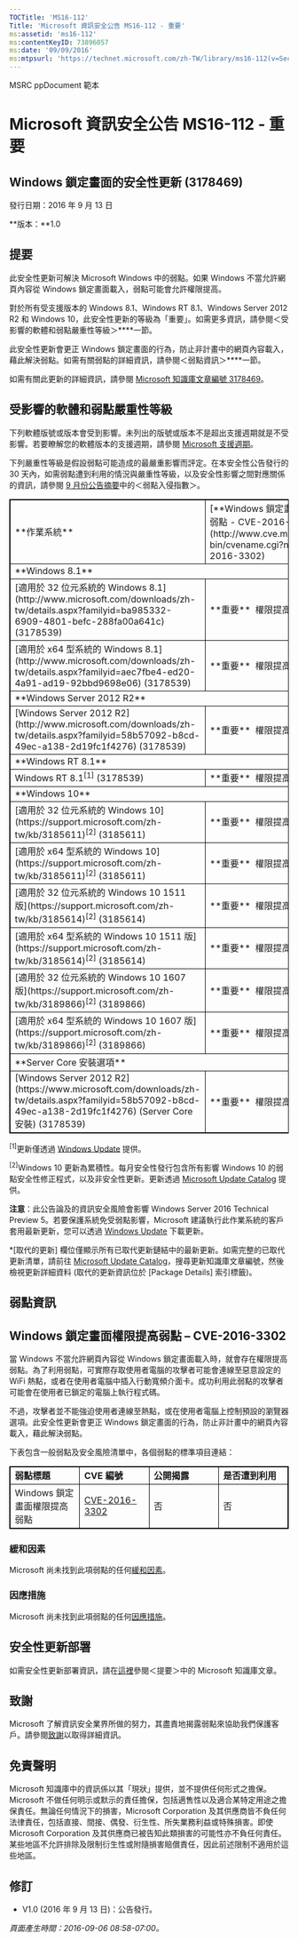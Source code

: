 ```yaml
---
TOCTitle: 'MS16-112'
Title: 'Microsoft 資訊安全公告 MS16-112 - 重要'
ms:assetid: 'ms16-112'
ms:contentKeyID: 73896057
ms:date: '09/09/2016'
ms:mtpsurl: 'https://technet.microsoft.com/zh-TW/library/ms16-112(v=Security.10)'
---
```


MSRC ppDocument 範本

Microsoft 資訊安全公告 MS16-112 - 重要
======================================

Windows 鎖定畫面的安全性更新 (3178469)
--------------------------------------

發行日期：2016 年 9 月 13 日

**版本：**1.0

提要
----

<span id="sectionToggle0"></span>
此安全性更新可解決 Microsoft Windows 中的弱點。如果 Windows 不當允許網頁內容從 Windows 鎖定畫面載入，弱點可能會允許權限提高。

對於所有受支援版本的 Windows 8.1、Windows RT 8.1、Windows Server 2012 R2 和 Windows 10，此安全性更新的等級為「重要」。如需更多資訊，請參閱＜受影響的軟體和弱點嚴重性等級＞****一節。

此安全性更新會更正 Windows 鎖定畫面的行為，防止非計畫中的網頁內容載入，藉此解決弱點。如需有關弱點的詳細資訊，請參閱＜弱點資訊＞****一節。

<span id="KBArticle"></span>
如需有關此更新的詳細資訊，請參閱 [Microsoft 知識庫文章編號 3178469](https://support.microsoft.com/zh-tw/kb/3178469)。

受影響的軟體和弱點嚴重性等級
----------------------------

<span id="sectionToggle1"></span>
下列軟體版號或版本會受到影響。未列出的版號或版本不是超出支援週期就是不受影響。若要瞭解您的軟體版本的支援週期，請參閱 [Microsoft 支援週期](http://go.microsoft.com/fwlink/?linkid=21742)。

下列嚴重性等級是假設弱點可能造成的最嚴重影響而評定。在本安全性公告發行的 30 天內，如需弱點遭到利用的情況與嚴重性等級，以及安全性影響之間對應關係的資訊，請參閱 [9 月份公告摘要](https://technet.microsoft.com/zh-tw/library/security/ms16-sep)中的＜弱點入侵指數＞。

 
<table style="border:1px solid black;">
<tr>
<td style="border:1px solid black;">
**作業系統**

</td>
<td style="border:1px solid black;">
[**Windows 鎖定畫面權限提高弱點 - CVE-2016-3302**](http://www.cve.mitre.org/cgi-bin/cvename.cgi?name=cve-2016-3302)

</td>
<td style="border:1px solid black;">
**取代的更新**\*

</td>
</tr>
<tr>
<td style="border:1px solid black;" colspan="3">
**Windows 8.1**

</td>
</tr>
<tr>
<td style="border:1px solid black;">
[適用於 32 位元系統的 Windows 8.1](http://www.microsoft.com/downloads/zh-tw/details.aspx?familyid=ba985332-6909-4801-befc-288fa00a641c)  
(3178539)

</td>
<td style="border:1px solid black;">
**重要**   
權限提高

</td>
<td style="border:1px solid black;">
無

</td>
</tr>
<tr>
<td style="border:1px solid black;">
[適用於 x64 型系統的 Windows 8.1](http://www.microsoft.com/downloads/zh-tw/details.aspx?familyid=aec7fbe4-ed20-4a91-ad19-92bbd9698e06)  
(3178539)

</td>
<td style="border:1px solid black;">
**重要**   
權限提高

</td>
<td style="border:1px solid black;">
無

</td>
</tr>
<tr>
<td style="border:1px solid black;" colspan="3">
**Windows Server 2012 R2**

</td>
</tr>
<tr>
<td style="border:1px solid black;">
[Windows Server 2012 R2](http://www.microsoft.com/downloads/zh-tw/details.aspx?familyid=58b57092-b8cd-49ec-a138-2d19fc1f4276)  
(3178539)

</td>
<td style="border:1px solid black;">
**重要**   
權限提高

</td>
<td style="border:1px solid black;">
無

</td>
</tr>
<tr>
<td style="border:1px solid black;" colspan="3">
**Windows RT 8.1**

</td>
</tr>
<tr>
<td style="border:1px solid black;">
Windows RT 8.1<sup>[1]</sup>
(3178539)

</td>
<td style="border:1px solid black;">
**重要**   
權限提高

</td>
<td style="border:1px solid black;">
無

</td>
</tr>
<tr>
<td style="border:1px solid black;" colspan="3">
**Windows 10**

</td>
</tr>
<tr>
<td style="border:1px solid black;">
[適用於 32 位元系統的 Windows 10](https://support.microsoft.com/zh-tw/kb/3185611)<sup>[2]</sup>
(3185611)

</td>
<td style="border:1px solid black;">
**重要**   
權限提高

</td>
<td style="border:1px solid black;">
[3176492](https://support.microsoft.com/zh-tw/kb/3176492)

</td>
</tr>
<tr>
<td style="border:1px solid black;">
[適用於 x64 型系統的 Windows 10](https://support.microsoft.com/zh-tw/kb/3185611)<sup>[2]</sup>
(3185611)

</td>
<td style="border:1px solid black;">
**重要**   
權限提高

</td>
<td style="border:1px solid black;">
[3176492](https://support.microsoft.com/zh-tw/kb/3176492)

</td>
</tr>
<tr>
<td style="border:1px solid black;">
[適用於 32 位元系統的 Windows 10 1511 版](https://support.microsoft.com/zh-tw/kb/3185614)<sup>[2]</sup>
(3185614)

</td>
<td style="border:1px solid black;">
**重要**   
權限提高

</td>
<td style="border:1px solid black;">
[3176493](https://support.microsoft.com/zh-tw/kb/3176493)

</td>
</tr>
<tr>
<td style="border:1px solid black;">
[適用於 x64 型系統的 Windows 10 1511 版](https://support.microsoft.com/zh-tw/kb/3185614)<sup>[2]</sup>
(3185614)

</td>
<td style="border:1px solid black;">
**重要**   
權限提高

</td>
<td style="border:1px solid black;">
[3176493](https://support.microsoft.com/zh-tw/kb/3176493)

</td>
</tr>
<tr>
<td style="border:1px solid black;">
[適用於 32 位元系統的 Windows 10 1607 版](https://support.microsoft.com/zh-tw/kb/3189866)<sup>[2]</sup>
(3189866)

</td>
<td style="border:1px solid black;">
**重要**   
權限提高

</td>
<td style="border:1px solid black;">
[3176495](https://support.microsoft.com/zh-tw/kb/3176495)

</td>
</tr>
<tr>
<td style="border:1px solid black;">
[適用於 x64 型系統的 Windows 10 1607 版](https://support.microsoft.com/zh-tw/kb/3189866)<sup>[2]</sup>
(3189866)

</td>
<td style="border:1px solid black;">
**重要**   
權限提高

</td>
<td style="border:1px solid black;">
[3176495](https://support.microsoft.com/zh-tw/kb/3176495)

</td>
</tr>
<tr>
<td style="border:1px solid black;" colspan="3">
**Server Core 安裝選項**

</td>
</tr>
<tr>
<td style="border:1px solid black;">
[Windows Server 2012 R2](https://www.microsoft.com/downloads/zh-tw/details.aspx?familyid=58b57092-b8cd-49ec-a138-2d19fc1f4276) (Server Core 安裝)  
(3178539)

</td>
<td style="border:1px solid black;">
**重要**   
權限提高

</td>
<td style="border:1px solid black;">
無

</td>
</tr>
</table>
 
<sup>[1]</sup>更新僅透過 [Windows Update](http://go.microsoft.com/fwlink/?linkid=21130) 提供。

<sup>[2]</sup>Windows 10 更新為累積性。每月安全性發行包含所有影響 Windows 10 的弱點安全性修正程式，以及非安全性更新。更新透過 [Microsoft Update Catalog](http://catalog.update.microsoft.com/v7/site/home.aspx) 提供。

**注意**：此公告論及的資訊安全風險會影響 Windows Server 2016 Technical Preview 5。若要保護系統免受弱點影響，Microsoft 建議執行此作業系統的客戶套用最新更新，您可以透過 [Windows Update](http://go.microsoft.com/fwlink/?linkid=21130) 下載更新。

\*\[取代的更新\] 欄位僅顯示所有已取代更新鏈結中的最新更新。如需完整的已取代更新清單，請前往 [Microsoft Update Catalog](http://catalog.update.microsoft.com/v7/site/home.aspx)，搜尋更新知識庫文章編號，然後檢視更新詳細資料 (取代的更新資訊位於 \[Package Details\] 索引標籤)。

弱點資訊
--------

<span id="sectionToggle2"></span>
Windows 鎖定畫面權限提高弱點 – CVE-2016-3302
--------------------------------------------

當 Windows 不當允許網頁內容從 Windows 鎖定畫面載入時，就會存在權限提高弱點。為了利用弱點，可實際存取使用者電腦的攻擊者可能會連線至惡意設定的 WiFi 熱點，或者在使用者電腦中插入行動寬頻介面卡。成功利用此弱點的攻擊者可能會在使用者已鎖定的電腦上執行程式碼。

不過，攻擊者並不能強迫使用者連線至熱點，或在使用者電腦上控制預設的瀏覽器選項。此安全性更新會更正 Windows 鎖定畫面的行為，防止非計畫中的網頁內容載入，藉此解決弱點。

下表包含一般弱點及安全風險清單中，各個弱點的標準項目連結：

 
<table style="border:1px solid black;">
<colgroup>
<col width="25%" />
<col width="25%" />
<col width="25%" />
<col width="25%" />
</colgroup>
<tbody>
<tr class="odd">
<td style="border:1px solid black;"><strong>弱點標題</strong></td>
<td style="border:1px solid black;"><strong>CVE 編號</strong></td>
<td style="border:1px solid black;"><strong>公開揭露</strong></td>
<td style="border:1px solid black;"><strong>是否遭到利用</strong></td>
</tr>
<tr class="even">
<td style="border:1px solid black;">Windows 鎖定畫面權限提高弱點</td>
<td style="border:1px solid black;"><a href="http://www.cve.mitre.org/cgi-bin/cvename.cgi?name=cve-2016-3302">CVE-2016-3302</a></td>
<td style="border:1px solid black;">否</td>
<td style="border:1px solid black;">否</td>
</tr>
</tbody>
</table>
  
### 緩和因素
  
Microsoft 尚未找到此項弱點的任何[緩和因素](https://technet.microsoft.com/zh-tw/library/security/dn848375.aspx)。
  
### 因應措施
  
Microsoft 尚未找到此項弱點的任何[因應措施](https://technet.microsoft.com/zh-tw/library/security/dn848375.aspx)。
  
安全性更新部署  
--------------
  
<span id="sectionToggle3"></span>
如需安全性更新部署資訊，請在[這裡](https://technet.microsoft.com/zh-TW/library/%5c%5c%5cc(v=Security.10))參閱＜提要＞中的 Microsoft 知識庫文章。
  
致謝  
----
  
<span id="sectionToggle4"></span>
Microsoft 了解資訊安全業界所做的努力，其盡責地揭露弱點來協助我們保護客戶。請參閱[致謝](https://technet.microsoft.com/zh-tw/library/security/mt674627.aspx)以取得詳細資訊。
  
免責聲明  
--------
  
<span id="sectionToggle5"></span>
Microsoft 知識庫中的資訊係以其「現狀」提供，並不提供任何形式之擔保。Microsoft 不做任何明示或默示的責任擔保，包括適售性以及適合某特定用途之擔保責任。無論任何情況下的損害，Microsoft Corporation 及其供應商皆不負任何法律責任，包括直接、間接、偶發、衍生性、所失業務利益或特殊損害。即使 Microsoft Corporation 及其供應商已被告知此類損害的可能性亦不負任何責任。某些地區不允許排除及限制衍生性或附隨損害賠償責任，因此前述限制不適用於這些地區。
  
修訂  
----
  
<span id="sectionToggle6"></span>
-   V1.0 (2016 年 9 月 13 日)：公告發行。
  
*頁面產生時間：2016-09-06 08:58-07:00。*
